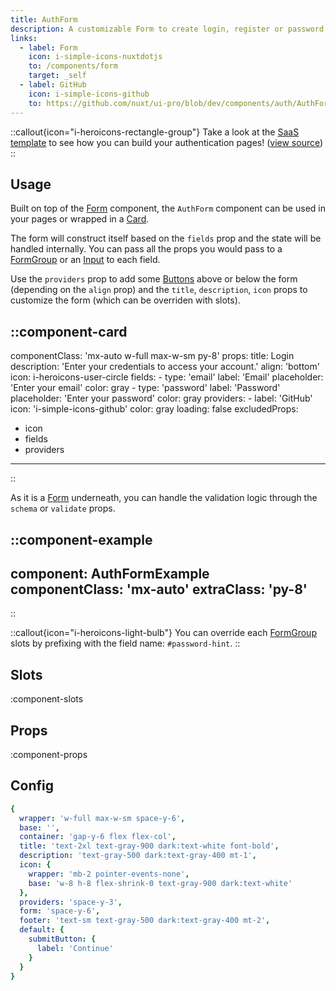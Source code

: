 ```yaml
---
title: AuthForm
description: A customizable Form to create login, register or password reset forms.
links:
  - label: Form
    icon: i-simple-icons-nuxtdotjs
    to: /components/form
    target: _self
  - label: GitHub
    icon: i-simple-icons-github
    to: https://github.com/nuxt/ui-pro/blob/dev/components/auth/AuthForm.vue
---
```


::callout{icon="i-heroicons-rectangle-group"}
Take a look at the [SaaS template](https://saas-template.nuxt.dev/login) to see how you can build your authentication pages! ([view source](https://github.com/nuxt-ui-pro/saas/blob/main/app/pages/login.vue))
::

## Usage

Built on top of the [Form](/components/form) component, the `AuthForm` component can be used in your pages or wrapped in a [Card](/components/card).

The form will construct itself based on the `fields` prop and the state will be handled internally. You can pass all the props you would pass to a [FormGroup](/components/form-group) or an [Input](/components/input) to each field.

Use the `providers` prop to add some [Buttons](/components/button) above or below the form (depending on the `align` prop) and the `title`, `description`, `icon` props to customize the form (which can be overriden with slots).

::component-card
---
componentClass: 'mx-auto w-full max-w-sm py-8'
props:
  title: Login
  description: 'Enter your credentials to access your account.'
  align: 'bottom'
  icon: i-heroicons-user-circle
  fields:
    - type: 'email'
      label: 'Email'
      placeholder: 'Enter your email'
      color: gray
    - type: 'password'
      label: 'Password'
      placeholder: 'Enter your password'
      color: gray
  providers:
    - label: 'GitHub'
      icon: 'i-simple-icons-github'
      color: gray
  loading: false
excludedProps:
  - icon
  - fields
  - providers
---
::

As it is a [Form](/components/form) underneath, you can handle the validation logic through the `schema` or `validate` props.

::component-example
---
component: AuthFormExample
componentClass: 'mx-auto'
extraClass: 'py-8'
---
::

::callout{icon="i-heroicons-light-bulb"}
You can override each [FormGroup](/components/form-group) slots by prefixing with the field name: `#password-hint`.
::

## Slots

:component-slots

## Props

:component-props

## Config

```yml
{
  wrapper: 'w-full max-w-sm space-y-6',
  base: '',
  container: 'gap-y-6 flex flex-col',
  title: 'text-2xl text-gray-900 dark:text-white font-bold',
  description: 'text-gray-500 dark:text-gray-400 mt-1',
  icon: {
    wrapper: 'mb-2 pointer-events-none',
    base: 'w-8 h-8 flex-shrink-0 text-gray-900 dark:text-white'
  },
  providers: 'space-y-3',
  form: 'space-y-6',
  footer: 'text-sm text-gray-500 dark:text-gray-400 mt-2',
  default: {
    submitButton: {
      label: 'Continue'
    }
  }
}
```

